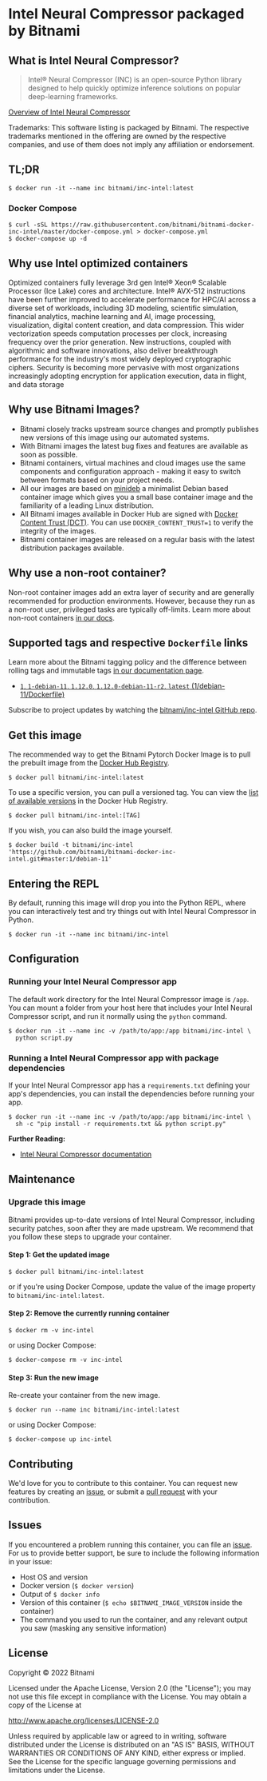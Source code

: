 # Intel Neural Compressor packaged by Bitnami

## What is Intel Neural Compressor?

> Intel&reg; Neural Compressor (INC) is an open-source Python library designed to help quickly optimize inference solutions on popular deep-learning frameworks.

[Overview of Intel Neural Compressor](https://intel.github.io/neural-compressor)

Trademarks: This software listing is packaged by Bitnami. The respective trademarks mentioned in the offering are owned by the respective companies, and use of them does not imply any affiliation or endorsement.

## TL;DR

```console
$ docker run -it --name inc bitnami/inc-intel:latest
```

### Docker Compose

```console
$ curl -sSL https://raw.githubusercontent.com/bitnami/bitnami-docker-inc-intel/master/docker-compose.yml > docker-compose.yml
$ docker-compose up -d
```
## Why use Intel optimized containers

Optimized containers fully leverage 3rd gen Intel® Xeon® Scalable Processor (Ice Lake) cores and architecture. Intel® AVX-512 instructions have been further improved to accelerate performance for HPC/AI across a diverse set of workloads, including 3D modeling, scientific simulation, financial analytics, machine learning and AI, image processing, visualization, digital content creation, and data compression. This wider vectorization speeds computation processes per clock, increasing frequency over the prior generation. New instructions, coupled with algorithmic and software innovations, also deliver breakthrough performance for the industry's most widely deployed cryptographic ciphers. Security is becoming more pervasive with most organizations increasingly adopting encryption for application execution, data in flight, and data storage

## Why use Bitnami Images?

* Bitnami closely tracks upstream source changes and promptly publishes new versions of this image using our automated systems.
* With Bitnami images the latest bug fixes and features are available as soon as possible.
* Bitnami containers, virtual machines and cloud images use the same components and configuration approach - making it easy to switch between formats based on your project needs.
* All our images are based on [minideb](https://github.com/bitnami/minideb) a minimalist Debian based container image which gives you a small base container image and the familiarity of a leading Linux distribution.
* All Bitnami images available in Docker Hub are signed with [Docker Content Trust (DCT)](https://docs.docker.com/engine/security/trust/content_trust/). You can use `DOCKER_CONTENT_TRUST=1` to verify the integrity of the images.
* Bitnami container images are released on a regular basis with the latest distribution packages available.

## Why use a non-root container?

Non-root container images add an extra layer of security and are generally recommended for production environments. However, because they run as a non-root user, privileged tasks are typically off-limits. Learn more about non-root containers [in our docs](https://docs.bitnami.com/tutorials/work-with-non-root-containers/).

## Supported tags and respective `Dockerfile` links

Learn more about the Bitnami tagging policy and the difference between rolling tags and immutable tags [in our documentation page](https://docs.bitnami.com/tutorials/understand-rolling-tags-containers/).


* [`1`, `1-debian-11`, `1.12.0`, `1.12.0-debian-11-r2`, `latest` (1/debian-11/Dockerfile)](https://github.com/bitnami/bitnami-docker-inc-intel/blob/1.12.0-debian-11-r2/1/debian-11/Dockerfile)

Subscribe to project updates by watching the [bitnami/inc-intel GitHub repo](https://github.com/bitnami/bitnami-docker-inc-intel).

## Get this image

The recommended way to get the Bitnami Pytorch Docker Image is to pull the prebuilt image from the [Docker Hub Registry](https://hub.docker.com/r/bitnami/inc-intel).

```console
$ docker pull bitnami/inc-intel:latest
```

To use a specific version, you can pull a versioned tag. You can view the [list of available versions](https://hub.docker.com/r/bitnami/inc-intel/tags/) in the Docker Hub Registry.

```console
$ docker pull bitnami/inc-intel:[TAG]
```

If you wish, you can also build the image yourself.

```console
$ docker build -t bitnami/inc-intel 'https://github.com/bitnami/bitnami-docker-inc-intel.git#master:1/debian-11'
```

## Entering the REPL

By default, running this image will drop you into the Python REPL, where you can interactively test and try things out with Intel Neural Compressor in Python.

```console
$ docker run -it --name inc bitnami/inc-intel
```

## Configuration

### Running your Intel Neural Compressor app

The default work directory for the Intel Neural Compressor image is `/app`. You can mount a folder from your host here that includes your Intel Neural Compressor script, and run it normally using the `python` command.

```console
$ docker run -it --name inc -v /path/to/app:/app bitnami/inc-intel \
  python script.py
```

### Running a Intel Neural Compressor app with package dependencies

If your Intel Neural Compressor app has a `requirements.txt` defining your app's dependencies, you can install the dependencies before running your app.

```console
$ docker run -it --name inc -v /path/to/app:/app bitnami/inc-intel \
  sh -c "pip install -r requirements.txt && python script.py"
```

**Further Reading:**

  - [Intel Neural Compressor documentation](https://intel.github.io/neural-compressordocs/stable/index.html)

## Maintenance

### Upgrade this image

Bitnami provides up-to-date versions of Intel Neural Compressor, including security patches, soon after they are made upstream. We recommend that you follow these steps to upgrade your container.

#### Step 1: Get the updated image

```console
$ docker pull bitnami/inc-intel:latest
```

or if you're using Docker Compose, update the value of the image property to `bitnami/inc-intel:latest`.

#### Step 2: Remove the currently running container

```console
$ docker rm -v inc-intel
```

or using Docker Compose:

```console
$ docker-compose rm -v inc-intel
```

#### Step 3: Run the new image

Re-create your container from the new image.

```console
$ docker run --name inc bitnami/inc-intel:latest
```

or using Docker Compose:

```console
$ docker-compose up inc-intel
```

## Contributing

We'd love for you to contribute to this container. You can request new features by creating an [issue](https://github.com/bitnami/bitnami-docker-inc-intel/issues), or submit a [pull request](https://github.com/bitnami/bitnami-docker-inc-intel/pulls) with your contribution.

## Issues

If you encountered a problem running this container, you can file an [issue](https://github.com/bitnami/bitnami-docker-inc-intel/issues/new). For us to provide better support, be sure to include the following information in your issue:

- Host OS and version
- Docker version (`$ docker version`)
- Output of `$ docker info`
- Version of this container (`$ echo $BITNAMI_IMAGE_VERSION` inside the container)
- The command you used to run the container, and any relevant output you saw (masking any sensitive information)

## License

Copyright &copy; 2022 Bitnami

Licensed under the Apache License, Version 2.0 (the "License");
you may not use this file except in compliance with the License.
You may obtain a copy of the License at

  <http://www.apache.org/licenses/LICENSE-2.0>

Unless required by applicable law or agreed to in writing, software
distributed under the License is distributed on an "AS IS" BASIS,
WITHOUT WARRANTIES OR CONDITIONS OF ANY KIND, either express or implied.
See the License for the specific language governing permissions and
limitations under the License.
